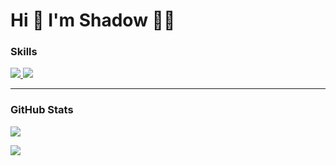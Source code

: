 # Hi 👋 I'm Shadow 🐱‍👤 

### Skills
<p>
  <a href="https://skillicons.dev">
    <img src="https://skillicons.dev/icons?i=java,javascript,python,cpp" />  
    <img src="https://skillicons.dev/icons?i=django,spring,html,css,react,jquery,sass,bootstrap" />
  </a>
</p>

<hr>

### GitHub Stats

![](https://github-readme-stats.vercel.app/api/top-langs?username=sshshadow222&show_icons=true&locale=en&layout=compact&theme=dark)

![](https://github-readme-stats.vercel.app/api?username=sshshadow222&show_icons=true&locale=en&theme=dark)
